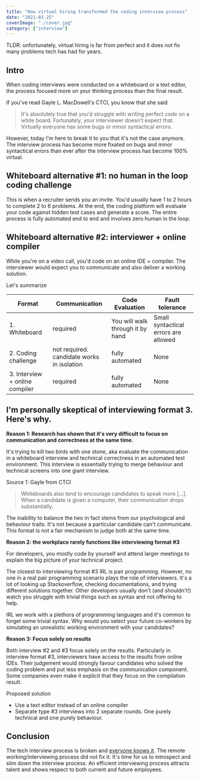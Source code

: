 ```yaml
---
title: "How virtual hiring transformed the coding interview process"
date: "2021-03-25"
coverImage: "./cover.jpg"
category: ["interview"]
---
```


TLDR: unfortunately, virtual hiring is far from perfect and it does not fix many problems tech has had for years.

## Intro

When coding interviews were conducted on a whiteboard or a text editor, the process focused more on your thinking process than the final result.

If you've read Gayle L. MacDowell's CTCI, you know that she said

> It's absolutely true that you'd struggle with writing perfect code on a white board. Fortunately, your interviewer doesn't expect that. Virtually everyone has some bugs or minor syntactical errors.

However, today I'm here to break it to you that it's not the case anymore. The interview process has become more fixated on bugs and minor syntactical errors than ever after the interview process has become 100% virtual.

## Whiteboard alternative #1: no human in the loop coding challenge

This is when a recruiter sends you an invite. You'd usually have 1 to 2 hours to complete 2 to 6 problems. At the end, the coding platform will evaluate your code against hidden test cases and generate a score. The entire process is fully automated end to end and involves zero human in the loop.

## Whiteboard alternative #2: interviewer + online compiler

While you're on a video call, you'd code on an online IDE + compiler. The interviewer would expect you to communicate and also deliver a working solution.

Let's summarize

| Format                         | Communication                              | Code Evaluation                  | Fault tolerance                      |
| ------------------------------ | ------------------------------------------ | -------------------------------- | ------------------------------------ |
| 1. Whiteboard                  | required                                   | You will walk through it by hand | Small syntactical errors are allowed |
| 2. Coding challenge            | not required. candidate works in isolation | fully automated                  | None                                 |
| 3. Interview + online compiler | required                                   | fully automated                  | None                                 |

## I'm personally skeptical of interviewing format 3. Here's why.

**Reason 1: Research has shown that it's very difficult to focus on communication and correctness at the same time.**

It's trying to kill two birds with one stone, aka evaluate the communication in a whiteboard interview and technical correctness in an automated test environment. This interview is essentially trying to merge behaviour and technical screens into one giant interview.

Source 1: Gayle from CTCI

> Whiteboards also tend to encourage candidates to speak more [...]. When a candidate is given a computer, their communication drops substantially.

The inability to balance the two in fact stems from our psychological and behaviour traits. It's not because a particular candidate can't communicate. This format is not a fair mechanism to judge both at the same time.

**Reason 2: the workplace rarely functions like interviewing format #3**

For developers, you mostly code by yourself and attend larger meetings to explain the big picture of your technical project.

The closest to interviewing format #3 IRL is pair programming. However, no one in a real pair programming scenario plays the role of interviewers. It's a lot of looking up Stackoverflow, checking documentations, and trying different solutions together. Other developers usually don't (and shouldn't!) watch you struggle with trivial things such as syntax and not offering to help.

IRL we work with a plethora of programming languages and it's common to forget some trivial syntax. Why would you select your future co-workers by simulating an unrealistic working environment with your candidates?

**Reason 3: Focus solely on results**

Both interview #2 and #3 focus solely on the results. Particularly in interview format #3, interviewers have access to the results from online IDEs. Their judgement would strongly favour candidates who solved the coding problem and put less emphasis on the communication component. Some companies even make it explicit that they focus on the compilation result.

Proposed solution

- Use a text editor instead of an online compiler
- Separate type #3 interviews into 2 separate rounds. One purely technical and one purely behaviour.

## Conclusion

The tech interview process is broken and [everyone knows it](<[https://www.wsj.com/articles/tech-companies-say-they-cant-find-good-employees-the-companies-may-be-the-problem-11615212029](https://www.wsj.com/articles/tech-companies-say-they-cant-find-good-employees-the-companies-may-be-the-problem-11615212029)>). The remote working/interviewing process did not fix it. It's time for us to introspect and slim down the interview process. An efficient interviewing process attracts talent and shows respect to both current and future employees.
